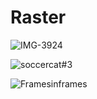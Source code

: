# Raster
![IMG-3924](https://user-images.githubusercontent.com/70280999/119762292-a771dc80-be6a-11eb-87c3-8155ab8eaa70.png)

![soccercat#3](https://user-images.githubusercontent.com/70280999/119762418-ea33b480-be6a-11eb-8ea8-3b7cf2c10781.png)


![Framesinframes](https://user-images.githubusercontent.com/70280999/119764901-7942cb80-be6f-11eb-8d29-8b1c5af44d10.png)

